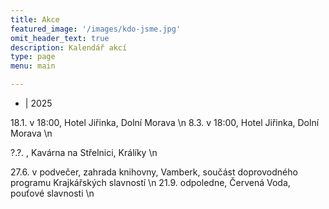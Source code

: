 ```yaml
---
title: Akce
featured_image: '/images/kdo-jsme.jpg'
omit_header_text: true
description: Kalendář akcí
type: page
menu: main

---
```

- |
2025

18.1. v 18:00, Hotel Jiřinka, Dolní Morava \n
8.3.  v 18:00, Hotel Jiřinka, Dolní Morava \n

?.?. , Kavárna na Střelnici, Králíky \n

27.6. v podvečer, zahrada knihovny, Vamberk, součást doprovodného programu Krajkářských slavností \n
21.9. odpoledne, Červená Voda, pouťové slavnosti \n